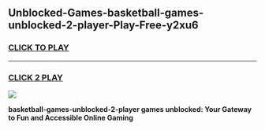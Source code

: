 
## Unblocked-Games-basketball-games-unblocked-2-player-Play-Free-y2xu6
<h3>
<a href="https://premium76.site?title=basketball-games-unblocked-2-player&ref=23A">CLICK TO PLAY</a></h3>
<hr>

<h3>
<a href="https://premium76.site?title=basketball-games-unblocked-2-player&ref=23A">CLICK 2 PLAY</a>
  
</h3>

<a href="https://premium76.site?title=basketball-games-unblocked-2-player&ref=23A"><img src="https://clearcache.store/games.png"></a>


**basketball-games-unblocked-2-player games unblocked: Your Gateway to Fun and Accessible Online Gaming**
